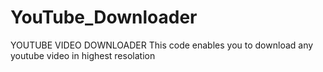 # YouTube_Downloader
YOUTUBE VIDEO DOWNLOADER 
This code enables you to download any youtube video in highest resolation 
